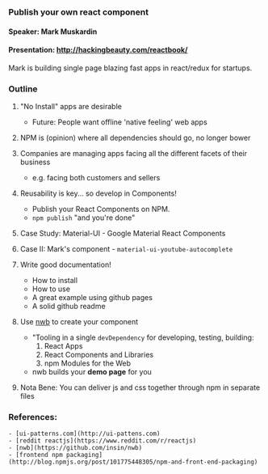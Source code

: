 ### Publish your own react component

#### Speaker: Mark Muskardin
#### Presentation: http://hackingbeauty.com/reactbook/

Mark is building single page blazing fast apps in react/redux for startups.


### Outline

1. "No Install" apps are desirable
    - Future: People want offline 'native feeling' web apps 

2. NPM is (opinion) where all dependencies should go, no longer bower

3. Companies are managing apps facing all the different facets of their business
    - e.g. facing both customers and sellers

4. Reusability is key... so develop in Components!
    - Publish your React Components on NPM.
    - `npm publish` "and you're done"

5. Case Study: Material-UI - Google Material React Components

6. Case II: Mark's component - `material-ui-youtube-autocomplete`

7. Write good documentation!
    - How to install
    - How to use
    - A great example using github pages
    - A solid github readme

8. Use [nwb](https://github.com/insin/nwb) to create your component
    - "Tooling in a single `devDependency` for developing, testing, building:
        1. React Apps
        2. React Components and Libraries
        3. npm Modules for the Web
    - nwb builds your __demo page__ for you

9. Nota Bene: You can deliver js and css together through npm in separate files


### References:
    - [ui-patterns.com](http://ui-pattens.com)
    - [reddit reactjs](https://www.reddit.com/r/reactjs)
    - [nwb](https://github.com/insin/nwb)
    - [frontend npm packaging](http://blog.npmjs.org/post/101775448305/npm-and-front-end-packaging)
